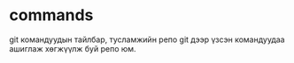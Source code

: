 # commands
git командуудын тайлбар, тусламжийн репо
git дээр үзсэн командуудаа ашиглаж хөгжүүлж буй репо юм.
